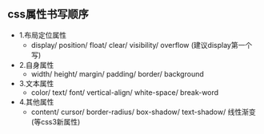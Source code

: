 ## css属性书写顺序
+ 1.布局定位属性
    + display/ position/ float/ clear/ visibility/ overflow (建议display第一个写)
+ 2.自身属性
    + width/ height/ margin/ padding/ border/ background
+ 3.文本属性
    + color/ text/ font/ vertical-align/ white-space/ break-word
+ 4.其他属性
    + content/ cursor/ border-radius/ box-shadow/ text-shadow/ 线性渐变(等css3新属性)